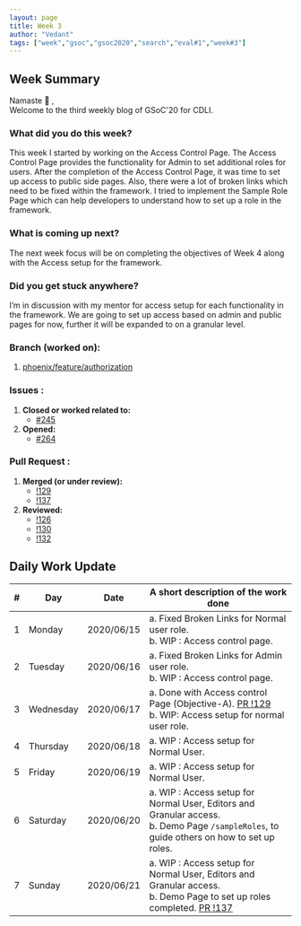 ```yaml
---
layout: page
title: Week 3 
author: "Vedant"
tags: ["week","gsoc","gsoc2020","search","eval#1","week#3"]
---
```


## Week Summary

Namaste 🙏 ,    
Welcome to the third weekly blog of GSoC'20 for CDLI. 

### What did you do this week?

This week I started by working on the Access Control Page. The Access Control Page provides the functionality for Admin to set additional roles for users. After the completion of the Access Control Page, it was time to set up access to public side pages. Also, there were a lot of broken links which need to be fixed within the framework. I tried to implement the Sample Role Page which can help developers to understand how to set up a role in the framework.

### What is coming up next?

The next week focus will be on completing the objectives of Week 4 along with the Access setup for the framework.

### Did you get stuck anywhere?

I’m in discussion with my mentor for access setup for each functionality in the framework. We are going to set up access based on admin and public pages for now, further it will be expanded to on a granular level.

### Branch (worked on):  
1. [phoenix/feature/authorization](https://gitlab.com/cdli/framework/-/tree/phoenix/feature/authorization) 

### Issues : 
1. **Closed or worked related to:**
    - [#245](https://gitlab.com/cdli/framework/-/issues/245)
2. **Opened:** 
    - [#264](https://gitlab.com/cdli/framework/-/issues/264) 

### Pull Request : 
1. **Merged (or under review):**
    - [!129](https://gitlab.com/cdli/framework/-/merge_requests/129)
    - [!137](https://gitlab.com/cdli/framework/-/merge_requests/137) 
2. **Reviewed:**
    - [!126](https://gitlab.com/cdli/framework/-/merge_requests/126)
    - [!130](https://gitlab.com/cdli/framework/-/merge_requests/130)
    - [!132](https://gitlab.com/cdli/framework/-/merge_requests/132)   


## Daily Work Update

|\#|Day|Date|A short description of the work done|  
|---	|---	|---	|---	|  
|1   	| Monday 	|   2020/06/15	| a. Fixed Broken Links for Normal user role. <br> b. WIP : Access control page.	|  
|2   	| Tuesday  	|   2020/06/16	| a. Fixed Broken Links for Admin user role. <br> b. WIP : Access control page.	|  
|3   	| Wednesday  	|  2020/06/17 	| a. Done with Access control Page (Objective-A). [PR !129](https://gitlab.com/cdli/framework/-/merge_requests/129) <br> b. WIP: Access setup for normal user role. 	|  
|4   	| Thursday  	|   2020/06/18	|  a. WIP : Access setup for Normal User. 	|  
|5   	| Friday  	|   2020/06/19	|  a. WIP : Access setup for Normal User. 	|  
|6   	| Saturday  	|   2020/06/20	|  a. WIP : Access setup for Normal User, Editors and Granular access. <br>	b. Demo Page `/sampleRoles`, to guide others on how to set up roles. |  
|7   	| Sunday  	|   2020/06/21	| a. WIP : Access setup for Normal User, Editors and Granular access. <br>	b. Demo Page to set up roles completed. [PR !137](https://gitlab.com/cdli/framework/-/merge_requests/137)|  
